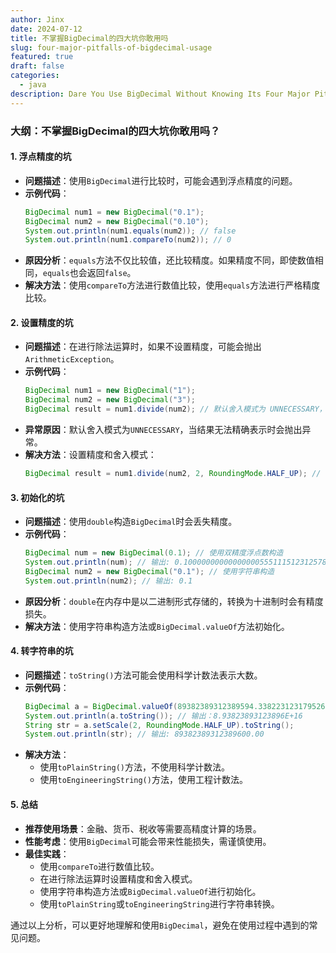 ```yaml
---
author: Jinx
date: 2024-07-12
title: 不掌握BigDecimal的四大坑你敢用吗
slug: four-major-pitfalls-of-bigdecimal-usage
featured: true
draft: false
categories:
  - java
description: Dare You Use BigDecimal Without Knowing Its Four Major Pitfalls?
---
```


### 大纲：不掌握BigDecimal的四大坑你敢用吗？

#### 1. 浮点精度的坑

- **问题描述**：使用`BigDecimal`进行比较时，可能会遇到浮点精度的问题。
- **示例代码**：
  ```java
  BigDecimal num1 = new BigDecimal("0.1");
  BigDecimal num2 = new BigDecimal("0.10");
  System.out.println(num1.equals(num2)); // false
  System.out.println(num1.compareTo(num2)); // 0
  ```
- **原因分析**：`equals`方法不仅比较值，还比较精度。如果精度不同，即使数值相同，`equals`也会返回`false`。
- **解决方法**：使用`compareTo`方法进行数值比较，使用`equals`方法进行严格精度比较。

#### 2. 设置精度的坑

- **问题描述**：在进行除法运算时，如果不设置精度，可能会抛出`ArithmeticException`。
- **示例代码**：
  ```java
  BigDecimal num1 = new BigDecimal("1");
  BigDecimal num2 = new BigDecimal("3");
  BigDecimal result = num1.divide(num2); // 默认舍入模式为 UNNECESSARY，会抛出 ArithmeticException
  ```
- **异常原因**：默认舍入模式为`UNNECESSARY`，当结果无法精确表示时会抛出异常。
- **解决方法**：设置精度和舍入模式：
  ```java
  BigDecimal result = num1.divide(num2, 2, RoundingMode.HALF_UP); // 输出：0.33
  ```

#### 3. 初始化的坑

- **问题描述**：使用`double`构造`BigDecimal`时会丢失精度。
- **示例代码**：
  ```java
  BigDecimal num = new BigDecimal(0.1); // 使用双精度浮点数构造
  System.out.println(num); // 输出: 0.1000000000000000055511151231257827021181583404541015625
  BigDecimal num2 = new BigDecimal("0.1"); // 使用字符串构造
  System.out.println(num2); // 输出: 0.1
  ```
- **原因分析**：`double`在内存中是以二进制形式存储的，转换为十进制时会有精度损失。
- **解决方法**：使用字符串构造方法或`BigDecimal.valueOf`方法初始化。

#### 4. 转字符串的坑

- **问题描述**：`toString()`方法可能会使用科学计数法表示大数。
- **示例代码**：
  ```java
  BigDecimal a = BigDecimal.valueOf(89382389312389594.33822312317952678768725);
  System.out.println(a.toString()); // 输出：8.93823893123896E+16
  String str = a.setScale(2, RoundingMode.HALF_UP).toString();
  System.out.println(str); // 输出: 89382389312389600.00
  ```
- **解决方法**：
  - 使用`toPlainString()`方法，不使用科学计数法。
  - 使用`toEngineeringString()`方法，使用工程计数法。

#### 5. 总结

- **推荐使用场景**：金融、货币、税收等需要高精度计算的场景。
- **性能考虑**：使用`BigDecimal`可能会带来性能损失，需谨慎使用。
- **最佳实践**：
  - 使用`compareTo`进行数值比较。
  - 在进行除法运算时设置精度和舍入模式。
  - 使用字符串构造方法或`BigDecimal.valueOf`进行初始化。
  - 使用`toPlainString`或`toEngineeringString`进行字符串转换。

通过以上分析，可以更好地理解和使用`BigDecimal`，避免在使用过程中遇到的常见问题。
